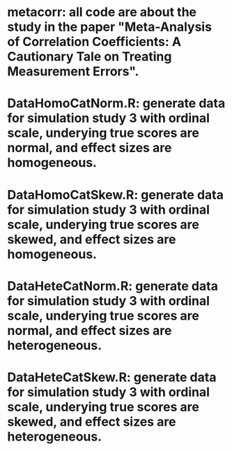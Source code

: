 # metacorr: all code are about the study in the paper "Meta-Analysis of Correlation Coefficients: A Cautionary Tale on Treating Measurement Errors".
# DataHomoCatNorm.R: generate data for simulation study 3 with ordinal scale, underying true scores are normal, and effect sizes are homogeneous.
# DataHomoCatSkew.R: generate data for simulation study 3 with ordinal scale, underying true scores are skewed, and effect sizes are homogeneous.
# DataHeteCatNorm.R: generate data for simulation study 3 with ordinal scale, underying true scores are normal, and effect sizes are heterogeneous.
# DataHeteCatSkew.R: generate data for simulation study 3 with ordinal scale, underying true scores are skewed, and effect sizes are heterogeneous.
